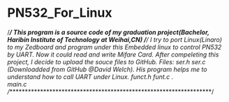 # PN532_For_Linux

/***************************************************************/
This program is a source code of my graduation project(Bachelor, Haribin Institute of Technology at Weihai,CN)
/**************************************************************/
I try to port Linux(Linaro) to my Zedboard and program under this Embedded linux to control PN532 by UART.
Now it could read and write Mifare Card.
After compeleting this project, I decide to upload the souce files to GitHub.
Files: ser.h ser.c (Downloadded from GitHub @David Welch). His program helps me to understand how to call UART under Linux.
			 funct.h funt.c .  
			 main.c
/*******************************************************************/
